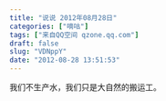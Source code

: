 ```yaml
---
title: "说说 2012年08月28日"
categories: ["嘀咕"]
tags: ["来自QQ空间 qzone.qq.com"]
draft: false
slug: "VDNppY"
date: "2012-08-28 13:51:53"
---
```


我们不生产水，我们只是大自然的搬运工。
